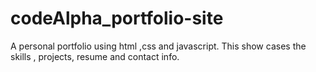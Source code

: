 # codeAlpha_portfolio-site
A personal portfolio using html ,css and javascript. This show cases the skills , projects, resume and contact info.
